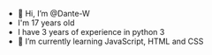 - 👋 Hi, I’m @Dante-W
- I'm 17 years old
- I have 3 years of experience in python 3
- 🌱 I’m currently learning JavaScript, HTML and CSS


<!---
Dante-W/Dante-W is a ✨ special ✨ repository because its `README.md` (this file) appears on your GitHub profile.
You can click the Preview link to take a look at your changes.
- 👀 I’m interested in ...
--->
